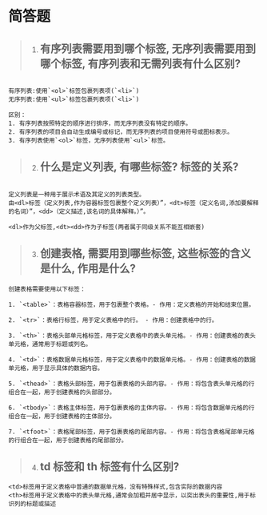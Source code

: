 # 简答题

> 1. ##  **有序列表需要用到哪个标签, 无序列表需要用到哪个标签, 有序列表和无需列表有什么区别?**

```

有序列表:使用`<ol>`标签包裹列表项(`<li>`)
无序列表:使用`<ul>`标签包裹列表项(`<li>`)

区别：
1. 有序列表按照特定的顺序进行排序，而无序列表没有特定的顺序。
2. 有序列表的项目会自动生成编号或标记，而无序列表的项目使用符号或图标表示。
3. 有序列表使用`<ol>`标签，无序列表使用`<ul>`标签。

```

> 2. ## **什么是定义列表, 有哪些标签? 标签的关系?**

```zuo

定义列表是一种用于展示术语及其定义的列表类型。
由<dl>标签（定义列表,作为容器标签包裹整个定义列表）”，<dt>标签（定义名词,添加要解释的名词）”，<dd>（定义描述,该名词的具体解释。）”。

<dl>作为父标签,<dt><dd>作为子标签(两者属于同级关系不能互相嵌套)

```

> 3. ## **创建表格, 需要用到哪些标签, 这些标签的含义是什么, 作用是什么?**

```
创建表格需要使用以下标签：

1. `<table>`：表格容器标签，用于包裹整个表格。- 作用：定义表格的开始和结束位置。
   
2. `<tr>`：表格行标签，用于定义表格中的行。 - 作用：创建表格中的行。

3. `<th>`：表格头部单元格标签，用于定义表格中的表头单元格。- 作用：创建表格的表头单元格，通常用于标题或列名。

4. `<td>`：表格数据单元格标签，用于定义表格中的数据单元格。- 作用：创建表格的数据单元格，用于显示具体的数据内容。

5. `<thead>`：表格头部标签，用于包裹表格的头部内容。- 作用：将包含表头单元格的行组合在一起，用于创建表格的头部部分。

6. `<tbody>`：表格主体标签，用于包裹表格的主体内容。- 作用：将包含数据单元格的行组合在一起，用于创建表格的主体部分。

7. `<tfoot>`：表格尾部标签，用于包裹表格的尾部内容。- 作用：将包含表格尾部单元格的行组合在一起，用于创建表格的尾部部分。

```





> 4. ## **td 标签和 th 标签有什么区别?**

```
<td>标签用于定义表格中普通的数据单元格，没有特殊样式,包含实际的数据内容
<th>标签用于定义表格中的表头单元格,通常会加粗并居中显示，以突出表头的重要性,用于标识列的标题或描述
```





